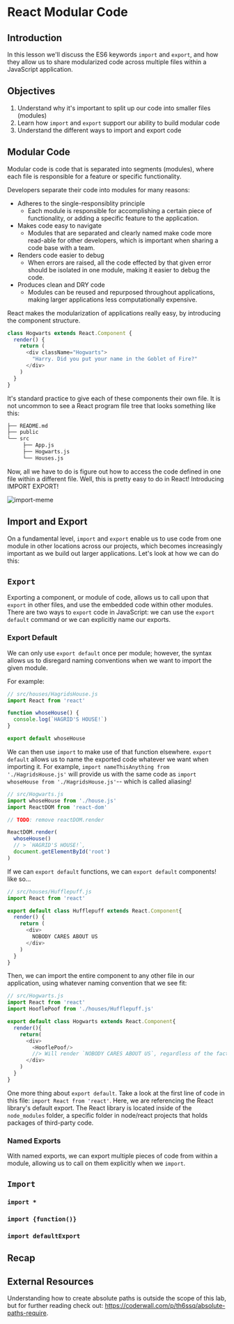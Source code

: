 # React Modular Code

## Introduction
In this lesson we'll discuss the ES6 keywords `import` and `export`, and how they allow us to share modularized code across multiple files within a JavaScript application.

## Objectives
1. Understand why it's important to split up our code into smaller files (modules)
2. Learn how `import` and `export` support our ability to build modular code
3. Understand the different ways to import and export code

## Modular Code
<!-- What is modular code, what does it mean -->
Modular code is code that is separated into segments (modules), where each file is responsible for a feature or specific functionality.

<!-- Why is it import  -->
Developers separate their code into modules for many reasons:
* Adheres to the single-responsiblity principle
  * Each module is responsible for accomplishing a certain piece of functionality, or adding a specific feature to the application.  
* Makes code easy to navigate
  * Modules that are separated and clearly named make code more read-able for other developers, which is important when sharing a code base with a team.
* Renders code easier to debug
  * When errors are raised, all the code effected by that given error should be isolated in one module, making it easier to debug the code.
* Produces clean and DRY code
  * Modules can be reused and repurposed throughout applications, making larger applications less computationally expensive.

<!-- What does that look like in React ? (Components)-->
React makes the modularization of applications really easy, by introducing the component structure.

<!-- Create react component -->
```js
class Hogwarts extends React.Component {
  render() {
    return (
      <div className="Hogwarts">
        "Harry. Did you put your name in the Goblet of Fire?"
      </div>
    )
  }
}
```
<!-- Component File tree  -->
It's standard practice to give each of these components their own file. It is not uncommon to see a React program file tree that looks something like this:

<!-- File tree  -->
```bash
├── README.md
├── public
└── src
     ├── App.js
     ├── Hogwarts.js
     └── Houses.js
```

<!-- How can we access these components throughout our programs? import/export -->
Now, all we have to do is figure out how to access the code defined in one file within a different file. Well, this is pretty easy to do in React! Introducing IMPORT EXPORT!

![import-meme](https://memegenerator.net/img/instances/11027875/yo-dawg-we-heard-you-like-to-import-data-so-we-put-an-export-feature-into-your-data-import-maps-so-y.jpg)


## Import and Export
On a fundamental level, `import` and `export` enable us to use code from one module in other locations across our projects, which becomes increasingly important as we build out larger applications. Let's look at how we can do this:

## `Export`
Exporting a component, or module of code, allows us to call upon that `export` in other files, and use the embedded code within other modules. There are two ways to `export` code in JavaScript: we can use the `export default` command <!-- is command the right word here?  --> or we can explicitly name our exports.

### Export Default
We can only use `export default` once per module; however, the syntax allows us to disregard naming conventions when we want to import the given module.

For example:
```js
// src/houses/HagridsHouse.js
import React from 'react'

function whoseHouse() {
  console.log(`HAGRID'S HOUSE!`)
}

export default whoseHouse
```
We can then use `import` to make use of that function elsewhere. `export default` allows us to name the exported code whatever we want when importing it. For example, `import nameThisAnything from './HagridsHouse.js'` will provide us with the same code as `import whoseHouse from './HagridsHouse.js'`-- which is called aliasing!

```js
// src/Hogwarts.js
import whoseHouse from './house.js'
import ReactDOM from 'react-dom'

// TODO: remove reactDOM.render

ReactDOM.render(
  whoseHouse()
  // > `HAGRID'S HOUSE!`,
  document.getElementById('root')
)

```

If we can `export default` functions, we can `export default` components! like so...

```js
// src/houses/Hufflepuff.js
import React from 'react'

export default class Hufflepuff extends React.Component{
  render() {
    return (
      <div>
        NOBODY CARES ABOUT US
      </div>
    )
  }
}
```

Then, we can import the entire component to any other file in our application, using whatever naming convention that we see fit:

```js
// src/Hogwarts.js
import React from 'react'
import HooflePoof from './houses/Hufflepuff.js'

export default class Hogwarts extends React.Component{
  render(){
    return(
      <div>
        <HooflePoof/>
        //> Will render `NOBODY CARES ABOUT US`, regardless of the fact that we renamed `Hufflepuff` to `HooflePoof`
      </div>
    )
  }
}

```
One more thing about `export default`. Take a look at the first line of code in this file: `import React from 'react'`. Here, we are referencing the React library's default export. The React library is located inside of the `node_modules` folder, a specific folder in node/react projects that holds packages of third-party code.

### Named Exports
With named exports, we can export multiple pieces of code from within a module, allowing us to call on them explicitly when we `import`.

## `Import`

### `import *`

### `import {function()}`

### `import defaultExport`

## Recap
<!-- Needs to be stronger than in previous README  -->

## External Resources
Understanding how to create absolute paths is outside the scope of this lab, but for further reading check out: https://coderwall.com/p/th6ssq/absolute-paths-require.
